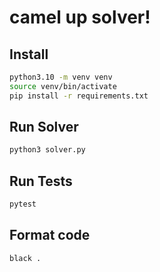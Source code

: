 # camel up solver!

## Install 
```bash
python3.10 -m venv venv
source venv/bin/activate
pip install -r requirements.txt
```

## Run Solver
```bash
python3 solver.py
```

## Run Tests
```bash
pytest
```

## Format code
```bash
black .
```
